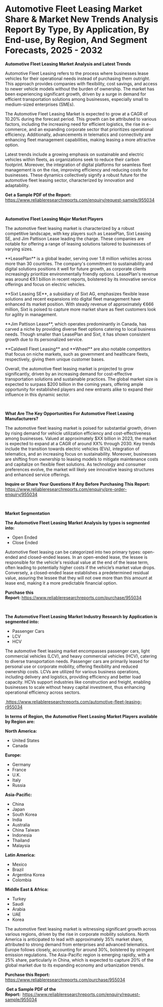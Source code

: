 <p><h1>Automotive Fleet Leasing Market Share & Market New Trends Analysis Report By Type, By Application, By End-use, By Region, And Segment Forecasts, 2025 - 2032</h1></p><p><strong>Automotive Fleet Leasing Market Analysis and Latest Trends</strong></p>
<p><p>Automotive Fleet Leasing refers to the process where businesses lease vehicles for their operational needs instead of purchasing them outright. This approach provides companies with flexibility, cost savings, and access to newer vehicle models without the burden of ownership. The market has been experiencing significant growth, driven by a surge in demand for efficient transportation solutions among businesses, especially small to medium-sized enterprises (SMEs).</p><p>The Automotive Fleet Leasing Market is expected to grow at a CAGR of 10.20% during the forecast period. This growth can be attributed to various factors, including the increasing need for efficient logistics, the rise in e-commerce, and an expanding corporate sector that prioritizes operational efficiency. Additionally, advancements in telematics and connectivity are enhancing fleet management capabilities, making leasing a more attractive option.</p><p>Latest trends include a growing emphasis on sustainable and electric vehicles within fleets, as organizations seek to reduce their carbon footprint. Moreover, the integration of digital platforms for seamless fleet management is on the rise, improving efficiency and reducing costs for businesses. These dynamics collectively signify a robust future for the automotive fleet leasing sector, characterized by innovation and adaptability.</p></p>
<p><strong>Get a Sample PDF of the Report:&nbsp;</strong> <a href="https://www.reliableresearchreports.com/enquiry/request-sample/955034?utm_campaign=3029&utm_medium=2&utm_source=Github&utm_content=ia&utm_term=16042025&utm_id=automotive-fleet-leasing">https://www.reliableresearchreports.com/enquiry/request-sample/955034</a></p>
<p>&nbsp;</p>
<p><strong>Automotive Fleet Leasing Major Market Players</strong></p>
<p><p>The automotive fleet leasing market is characterized by a robust competitive landscape, with key players such as LeasePlan, Sixt Leasing SE, and Jim Pattison Lease leading the charge. These companies are notable for offering a range of leasing solutions tailored to businesses of varying sizes.</p><p>**LeasePlan** is a global leader, serving over 1.8 million vehicles across more than 30 countries. The company's commitment to sustainability and digital solutions positions it well for future growth, as corporate clients increasingly prioritize environmentally friendly options. LeasePlan's revenue was around €9.1 billion in recent reports, bolstered by its innovative service offerings and focus on electric vehicles.</p><p>**Sixt Leasing SE**, a subsidiary of Sixt AG, emphasizes flexible lease solutions and recent expansions into digital fleet management have enhanced its market position. With steady revenue of approximately €666 million, Sixt is poised to capture more market share as fleet customers look for agility in management.</p><p>**Jim Pattison Lease**, which operates predominantly in Canada, has carved a niche by providing diverse fleet options catering to local business needs. Though smaller than LeasePlan and Sixt, it has shown consistent growth due to its personalized service.</p><p>**Caldwell Fleet Leasing** and **Wheel** are also notable competitors that focus on niche markets, such as government and healthcare fleets, respectively, giving them unique customer bases.</p><p>Overall, the automotive fleet leasing market is projected to grow significantly, driven by an increasing demand for cost-effective transportation solutions and sustainable practices. The global market size is expected to surpass $200 billion in the coming years, offering ample opportunity for established players and new entrants alike to expand their influence in this dynamic sector.</p></p>
<p>&nbsp;</p>
<p><strong>What Are The Key Opportunities For Automotive Fleet Leasing Manufacturers?</strong></p>
<p><p>The automotive fleet leasing market is poised for substantial growth, driven by rising demand for vehicle utilization efficiency and cost-effectiveness among businesses. Valued at approximately $XX billion in 2023, the market is expected to expand at a CAGR of around XX% through 2030. Key trends include the transition towards electric vehicles (EVs), integration of telematics, and an increasing focus on sustainability. Moreover, businesses are shifting from ownership to leasing models to mitigate maintenance costs and capitalize on flexible fleet solutions. As technology and consumer preferences evolve, the market will likely see innovative leasing structures and enhanced service offerings.</p></p>
<p><strong>Inquire or Share Your Questions If Any Before Purchasing This Report:</strong> <a href="https://www.reliableresearchreports.com/enquiry/pre-order-enquiry/955034?utm_campaign=3029&utm_medium=2&utm_source=Github&utm_content=ia&utm_term=16042025&utm_id=automotive-fleet-leasing">https://www.reliableresearchreports.com/enquiry/pre-order-enquiry/955034</a></p>
<p>&nbsp;</p>
<p><strong>Market Segmentation</strong></p>
<p><strong>The Automotive Fleet Leasing Market Analysis by types is segmented into:</strong></p>
<p><ul><li>Open Ended</li><li>Close Ended</li></ul></p>
<p><p>Automotive fleet leasing can be categorized into two primary types: open-ended and closed-ended leases. In an open-ended lease, the lessee is responsible for the vehicle's residual value at the end of the lease term, often leading to potentially higher costs if the vehicle’s market value drops. Conversely, a closed-ended lease establishes a predetermined residual value, assuring the lessee that they will not owe more than this amount at lease end, making it a more predictable financial option.</p></p>
<p><strong>Purchase this Report:&nbsp;</strong><a href="https://www.reliableresearchreports.com/purchase/955034?utm_campaign=3029&utm_medium=2&utm_source=Github&utm_content=ia&utm_term=16042025&utm_id=automotive-fleet-leasing">https://www.reliableresearchreports.com/purchase/955034</a></p>
<p>&nbsp;</p>
<p><strong>The Automotive Fleet Leasing Market Industry Research by Application is segmented into:</strong></p>
<p><ul><li>Passenger Cars</li><li>LCV</li><li>HCV</li></ul></p>
<p><p>The automotive fleet leasing market encompasses passenger cars, light commercial vehicles (LCV), and heavy commercial vehicles (HCV), catering to diverse transportation needs. Passenger cars are primarily leased for personal use or corporate mobility, offering flexibility and reduced ownership costs. LCVs are utilized for various business operations, including delivery and logistics, providing efficiency and better load capacity. HCVs support industries like construction and freight, enabling businesses to scale without heavy capital investment, thus enhancing operational efficiency across sectors.</p></p>
<p><a href="https://www.reliableresearchreports.com/automotive-fleet-leasing-r955034?utm_campaign=3029&utm_medium=2&utm_source=Github&utm_content=ia&utm_term=16042025&utm_id=automotive-fleet-leasing">&nbsp;https://www.reliableresearchreports.com/automotive-fleet-leasing-r955034</a></p>
<p><strong>In terms of Region, the Automotive Fleet Leasing Market Players available by Region are:</strong></p>
<p>
    <p> <strong> North America: </strong>
        <ul>
            <li>United States</li>
            <li>Canada</li>
        </ul>
        </p> 
    <p> <strong> Europe: </strong>
        <ul>
            <li>Germany</li>
            <li>France</li>
            <li>U.K.</li>
            <li>Italy</li>
            <li>Russia</li>
        </ul>
        </p> 
    <p> <strong> Asia-Pacific: </strong>
        <ul>
            <li>China</li>
            <li>Japan</li>
            <li>South Korea</li>
            <li>India</li>
            <li>Australia</li>
            <li>China Taiwan</li>
            <li>Indonesia</li>
            <li>Thailand</li>
            <li>Malaysia</li>
        </ul>
        </p> 
    <p> <strong> Latin America: </strong>
        <ul>
            <li>Mexico</li>
            <li>Brazil</li>
            <li>Argentina Korea</li>
            <li>Colombia</li>
        </ul>
        </p> 
    <p> <strong> Middle East & Africa: </strong>
        <ul>
            <li>Turkey</li>
            <li>Saudi</li>
            <li>Arabia</li>
            <li>UAE</li>
            <li>Korea</li>
        </ul>
    </p>
    </p>
<p><p>The automotive fleet leasing market is witnessing significant growth across various regions, driven by the rise in corporate mobility solutions. North America is anticipated to lead with approximately 35% market share, attributed to strong demand from enterprises and advanced telematics. Europe follows closely, accounting for around 30%, bolstered by stringent emission regulations. The Asia-Pacific region is emerging rapidly, with a 25% share, particularly in China, which is expected to capture 20% of the global market due to its expanding economy and urbanization trends.</p></p>
<p><strong>Purchase this Report: </strong><a href="https://www.reliableresearchreports.com/purchase/955034?utm_campaign=3029&utm_medium=2&utm_source=Github&utm_content=ia&utm_term=16042025&utm_id=automotive-fleet-leasing">https://www.reliableresearchreports.com/purchase/955034</a></p>
<p>&nbsp;<strong>Get a Sample PDF of the Report:&nbsp;&nbsp;</strong><a href="https://www.reliableresearchreports.com/enquiry/request-sample/955034?utm_campaign=3029&utm_medium=2&utm_source=Github&utm_content=ia&utm_term=16042025&utm_id=automotive-fleet-leasing">https://www.reliableresearchreports.com/enquiry/request-sample/955034</a></p>
<p><strong></strong></p>
<p><p></p><p></p><p></p></p>